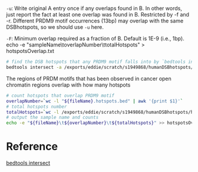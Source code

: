 
# 
`-u`: Write original A entry once if any overlaps found in B. In other words, just report the fact at least one overlap was found in B. Restricted by -f and -r. Different PRDM9 motif occurrences (13bp) may overlap with the same DSBhotspots, so we should use `-u` here.

`-F`: Minimum overlap required as a fraction of B. Default is 1E-9 (i.e., 1bp).
echo -e "sampleName\toverlapNumber\ttotalHotspots" > hotspotsOverlap.txt
```bash
# find the DSB hotspots that any PRDM9 motif falls into by `bedtools intersect`
bedtools intersect -a /exports/eddie/scratch/s1949868/humanDSBhotspots/humanDSBhotspots_AA_AB.hg38.txt -b $file -u -F 1.0 > "${fileName}.hotspots.bed"
```
The regions of PRDM motifs that has been observed in cancer open chromatin regions overlap with how many hotspots
```bash
# count hotspots that overlap PRDM9 motif
overlapNumber=`wc -l "${fileName}.hotspots.bed" | awk '{print $1}'`
# total hotspots number
totalHotspots=`wc -l /exports/eddie/scratch/s1949868/humanDSBhotspots/humanDSBhotspots_AA_AB.hg38.txt | awk '{print $1}'`
# output the sample name and counts
echo -e "${fileName}\t${overlapNumber}\t${totalHotspots}" >> hotspotsOverlap.txt
```
# Reference
[bedtools intersect](https://bedtools.readthedocs.io/en/latest/content/tools/intersect.html)


<!--stackedit_data:
eyJoaXN0b3J5IjpbLTY4MDEwNDE2OSwyMTI4ODY0NjEsNzU4Mz
Q0MTU0LC0zNzE1NTkyMjUsLTkyODQ3NzEsNDc1NTM2ODIzLC0x
NDk5MTA3NjYzLC0xMTU4MjQ2MDk1LC0xMDg3NTU0OTcxLC0xNT
k3MzY3NzM0LDEzMTEwOTQyODEsLTIwMTM0NjI3MTgsLTIxMzk3
NjI4NDcsNzMwOTk4MTE2XX0=
-->